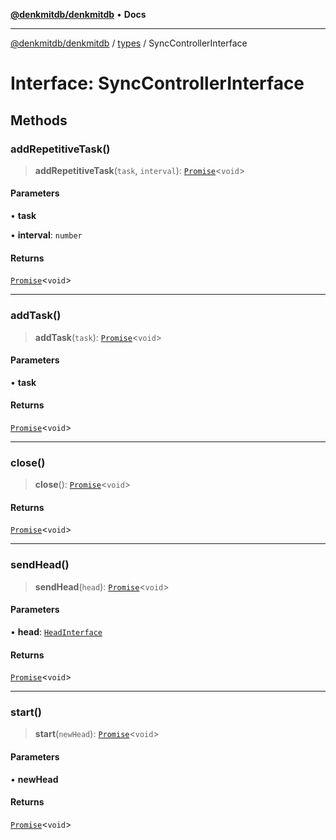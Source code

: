 [**@denkmitdb/denkmitdb**](../../README.md) • **Docs**

***

[@denkmitdb/denkmitdb](../../modules.md) / [types](../README.md) / SyncControllerInterface

# Interface: SyncControllerInterface

## Methods

### addRepetitiveTask()

> **addRepetitiveTask**(`task`, `interval`): [`Promise`](https://developer.mozilla.org/docs/Web/JavaScript/Reference/Global_Objects/Promise)\<`void`\>

#### Parameters

• **task**

• **interval**: `number`

#### Returns

[`Promise`](https://developer.mozilla.org/docs/Web/JavaScript/Reference/Global_Objects/Promise)\<`void`\>

***

### addTask()

> **addTask**(`task`): [`Promise`](https://developer.mozilla.org/docs/Web/JavaScript/Reference/Global_Objects/Promise)\<`void`\>

#### Parameters

• **task**

#### Returns

[`Promise`](https://developer.mozilla.org/docs/Web/JavaScript/Reference/Global_Objects/Promise)\<`void`\>

***

### close()

> **close**(): [`Promise`](https://developer.mozilla.org/docs/Web/JavaScript/Reference/Global_Objects/Promise)\<`void`\>

#### Returns

[`Promise`](https://developer.mozilla.org/docs/Web/JavaScript/Reference/Global_Objects/Promise)\<`void`\>

***

### sendHead()

> **sendHead**(`head`): [`Promise`](https://developer.mozilla.org/docs/Web/JavaScript/Reference/Global_Objects/Promise)\<`void`\>

#### Parameters

• **head**: [`HeadInterface`](HeadInterface.md)

#### Returns

[`Promise`](https://developer.mozilla.org/docs/Web/JavaScript/Reference/Global_Objects/Promise)\<`void`\>

***

### start()

> **start**(`newHead`): [`Promise`](https://developer.mozilla.org/docs/Web/JavaScript/Reference/Global_Objects/Promise)\<`void`\>

#### Parameters

• **newHead**

#### Returns

[`Promise`](https://developer.mozilla.org/docs/Web/JavaScript/Reference/Global_Objects/Promise)\<`void`\>
